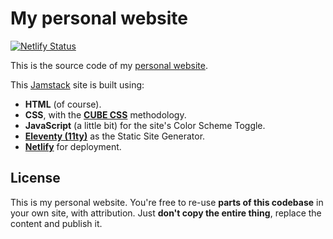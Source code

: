 # My personal website

[![Netlify Status](https://api.netlify.com/api/v1/badges/4e427f85-32d7-4504-af75-67ff0241c4b7/deploy-status)](https://app.netlify.com/sites/germanfrelo/deploys)

This is the source code of my [personal website](https://www.germanfrelo.dev).

This [Jamstack](https://jamstack.org) site is built using:

- **HTML** (of course).
- **CSS**, with the [**CUBE CSS**](https://cube.fyi) methodology.
- **JavaScript** (a little bit) for the site's Color Scheme Toggle.
- [**Eleventy (11ty)**](https://www.11ty.dev) as the Static Site Generator.
- [**Netlify**](https://www.netlify.com) for deployment.

## License

This is my personal website. You're free to re-use **parts of this codebase** in your own site, with attribution. Just **don't copy the entire thing**, replace the content and publish it.
